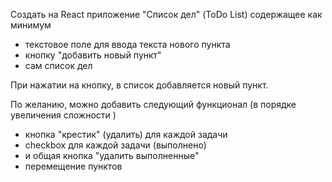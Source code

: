 Создать на React приложение "Список дел" (ToDo List)
содержащее как минимум
- текстовое поле для ввода текста нового пункта
- кнопку "добавить новый пункт"
- сам список дел

При нажатии на кнопку, в список добавляется новый пункт.

По желанию, можно добавить следующий функционал (в порядке увеличения сложности )
 - кнопка "крестик" (удалить) для каждой задачи 
 - checkbox для каждой задачи (выполнено)
 - и общая кнопка "удалить выполненные"
 - перемещение пунктов
